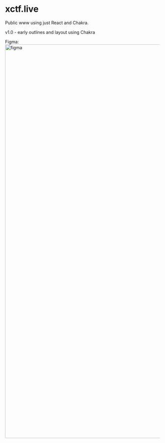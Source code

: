 # xctf.live

Public www using just React and Chakra.

v1.0 - early outlines and layout using Chakra

Figma:
<img width="1280" alt="figma" src="https://user-images.githubusercontent.com/69059806/203878884-f5e39843-92d4-4db0-9612-3a49da427e1e.png">
